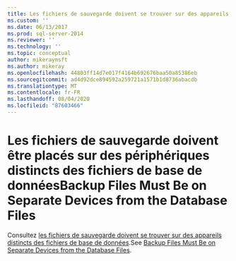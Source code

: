 ```yaml
---
title: Les fichiers de sauvegarde doivent se trouver sur des appareils distincts des fichiers de base de données | Microsoft Docs
ms.custom: ''
ms.date: 06/13/2017
ms.prod: sql-server-2014
ms.reviewer: ''
ms.technology: ''
ms.topic: conceptual
author: mikeraymsft
ms.author: mikeray
ms.openlocfilehash: 44803ff14d7e017f4164b692676baa50a85386eb
ms.sourcegitcommit: ad4d92dce894592a259721a1571b1d8736abacdb
ms.translationtype: MT
ms.contentlocale: fr-FR
ms.lasthandoff: 08/04/2020
ms.locfileid: "87603466"
---
```

# <a name="backup-files-must-be-on-separate-devices-from-the-database-files"></a><span data-ttu-id="bd5b4-102">Les fichiers de sauvegarde doivent être placés sur des périphériques distincts des fichiers de base de données</span><span class="sxs-lookup"><span data-stu-id="bd5b4-102">Backup Files Must Be on Separate Devices from the Database Files</span></span>
<span data-ttu-id="bd5b4-103">Consultez [les fichiers de sauvegarde doivent se trouver sur des appareils distincts des fichiers de base de données](../../database-engine/backup-files-must-be-on-separate-devices-from-the-database-files.md).</span><span class="sxs-lookup"><span data-stu-id="bd5b4-103">See [Backup Files Must Be on Separate Devices from the Database Files](../../database-engine/backup-files-must-be-on-separate-devices-from-the-database-files.md).</span></span>
